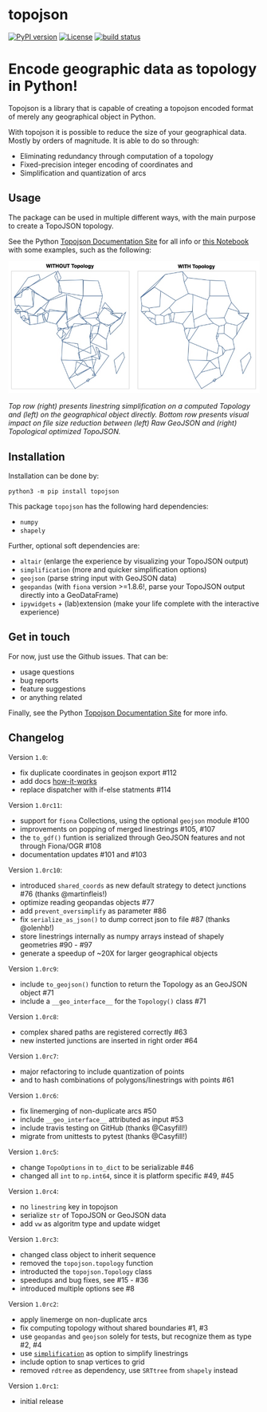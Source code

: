 # topojson

[![PyPI version](https://img.shields.io/pypi/v/topojson.svg)](https://pypi.org/project/topojson)
[![License](https://img.shields.io/badge/License-BSD%203--Clause-blue.svg)](https://opensource.org/licenses/BSD-3-Clause)
[![build status](http://img.shields.io/travis/mattijn/topojson/master.svg?style=flat)](https://travis-ci.org/mattijn/topojson)

# Encode geographic data as topology in Python!

Topojson is a library that is capable of creating a topojson encoded format of merely any geographical object in Python.

With topojson it is possible to reduce the size of your geographical data. Mostly by orders of magnitude. It is able to do so through:

- Eliminating redundancy through computation of a topology
- Fixed-precision integer encoding of coordinates and
- Simplification and quantization of arcs


## Usage

The package can be used in multiple different ways, with the main purpose to create a TopoJSON topology. 

See the Python [Topojson Documentation Site](https://mattijn.github.io/topojson) for all info or [this Notebook](https://nbviewer.jupyter.org/github/mattijn/topojson/blob/master/notebooks/topojson.ipynb) with some examples, such as the following:

<p align="center">
<img src="docs/images/africa_simplify.jpeg" alt="simplifying with and without topology" width="600px">
</p>

_Top row (right) presents linestring simplification on a computed Topology and (left) on the geographical object directly. Bottom row presents visual impact on file size reduction between (left) Raw GeoJSON and (right) Topological optimized TopoJSON._ 

## Installation

Installation can be done by:

```
python3 -m pip install topojson
```

This package `topojson` has the following hard dependencies:

- `numpy`
- `shapely`

Further, optional soft dependencies are:

- `altair` (enlarge the experience by visualizing your TopoJSON output)
- `simplification` (more and quicker simplification options)
- `geojson` (parse string input with GeoJSON data)
- `geopandas` (with `fiona` version >=1.8.6!, parse your TopoJSON output directly into a GeoDataFrame)
- `ipywidgets` + (lab)extension (make your life complete with the interactive experience)

## Get in touch

For now, just use the Github issues. That can be:

- usage questions
- bug reports
- feature suggestions
- or anything related

Finally, see the Python [Topojson Documentation Site](https://mattijn.github.io/topojson) for more info.

## Changelog
Version `1.0`:
- fix duplicate coordinates in geojson export #112
- add docs [how-it-works](https://mattijn.github.io/topojson/how-it-works.html)
- replace dispatcher with if-else statments #114

Version `1.0rc11`:
- support for `fiona` Collections, using the optional `geojson` module #100
- improvements on popping of merged linestrings #105, #107
- the `to_gdf()` funtion is serialized through GeoJSON features and not through Fiona/OGR #108
- documentation updates #101 and #103

Version `1.0rc10`:
- introduced `shared_coords` as new default strategy to detect junctions #76 (thanks @martinfleis!)
- optimize reading geopandas objects #77
- add `prevent_oversimplify` as parameter #86
- fix `serialize_as_json()` to dump correct json to file #87 (thanks @olenhb!)
- store linestrings internally as numpy arrays instead of shapely geometries #90 - #97
- generate a speedup of ~20X for larger geographical objects

Version `1.0rc9`:
- include `to_geojson()` function to return the Topology as an GeoJSON object #71
- include a `__geo_interface__` for the `Topology()` class #71

Version `1.0rc8`:

- complex shared paths are registered correctly #63
- new insterted junctions are inserted in right order #64

Version `1.0rc7`:

- major refactoring to include quantization of points
- and to hash combinations of polygons/linestrings with points #61

Version `1.0rc6`:

- fix linemerging of non-duplicate arcs #50
- include `__geo_interface__` attributed as input #53
- include travis testing on GitHub (thanks @Casyfill!)
- migrate from unittests to pytest (thanks @Casyfill!)

Version `1.0rc5`:

- change `TopoOptions` in `to_dict` to be serializable #46
- changed all `int` to `np.int64`, since it is platform specific #49, #45

Version `1.0rc4`:

- no `linestring` key in topojson
- serialize `str` of TopoJSON or GeoJSON data
- add `vw` as algoritm type and update widget

Version `1.0rc3`:

- changed class object to inherit sequence
- removed the `topojson.topology` function
- introducted the `topojson.Topology` class
- speedups and bug fixes, see #15 - #36
- introduced multiple options see #8

Version `1.0rc2`:

- apply linemerge on non-duplicate arcs
- fix computing topology without shared boundaries #1, #3
- use `geopandas` and `geojson` solely for tests, but recognize them as type #2, #4
- use [`simplification`](https://github.com/urschrei/simplification) as option to simplify linestrings
- include option to snap vertices to grid
- removed `rdtree` as dependency, use `SRTtree` from `shapely` instead

Version `1.0rc1`:

- initial release
